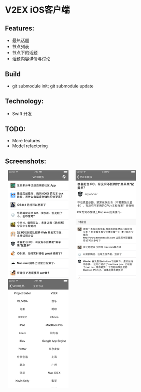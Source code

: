 V2EX iOS客户端
===========

Features:
-------
- 最热话题
- 节点列表
- 节点下的话题
- 话题内容详情与讨论

Build
---------
- git submodule init; git submodule update

Technology:
-----------
- Swift 开发

TODO:
----------
- More features
- Model refactoring

Screenshots:
-----------
<img src="ScreenShot/hot_4.7.png" alt="列表" width="200px" hspace="10"/>
<img src="ScreenShot/content_4.7.png" alt="内容" width="200px" hspace="10"/>
<img src="ScreenShot/nodes_4.7.png" alt="节点" width="200px" hspace="10"/>
